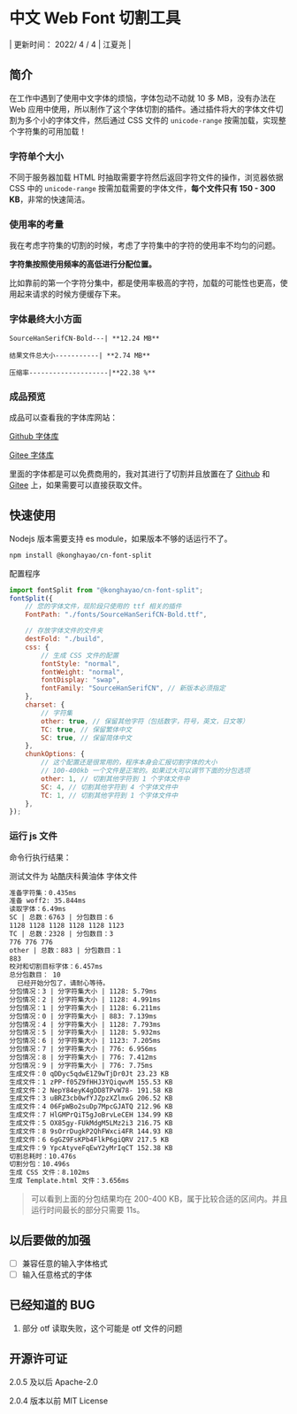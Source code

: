 # 中文 Web Font 切割工具

| 更新时间： 2022/ 4 / 4 | 江夏尧 |

## 简介

在工作中遇到了使用中文字体的烦恼，字体包动不动就 10 多 MB，没有办法在 Web 应用中使用，所以制作了这个字体切割的插件。通过插件将大的字体文件切割为多个小的字体文件，然后通过 CSS 文件的 `unicode-range` 按需加载，实现整个字符集的可用加载！

### 字符单个大小

不同于服务器加载 HTML 时抽取需要字符然后返回字符文件的操作，浏览器依据 CSS 中的 `unicode-range` 按需加载需要的字体文件，**每个文件只有 150 - 300 KB**，非常的快速简洁。

### 使用率的考量

我在考虑字符集的切割的时候，考虑了字符集中的字符的使用率不均匀的问题。

**字符集按照使用频率的高低进行分配位置。**

比如靠前的第一个字符分集中，都是使用率极高的字符，加载的可能性也更高，使用起来请求的时候方便缓存下来。

### 字体最终大小方面

    SourceHanSerifCN-Bold---| **12.24 MB**

    结果文件总大小-----------| **2.74 MB**

    压缩率--------------------|**22.38 %**

### 成品预览

成品可以查看我的字体库网站：

[Github 字体库](https://konghayao.github.io/chinese-free-web-font-storage/)

[Gitee 字体库](http://dongzhongzhidong.gitee.io/chinese-free-web-font-storage)

里面的字体都是可以免费商用的，我对其进行了切割并且放置在了 [Github](https://github.com/KonghaYao/chinese-free-web-font-storage) 和 [Gitee](https://gitee.com/dongzhongzhidong/chinese-free-web-font-storage) 上，如果需要可以直接获取文件。

## 快速使用

Nodejs 版本需要支持 es module，如果版本不够的话运行不了。

```bash
npm install @konghayao/cn-font-split
```

配置程序

```js
import fontSplit from "@konghayao/cn-font-split";
fontSplit({
    // 您的字体文件，现阶段只使用的 ttf 相关的插件
    FontPath: "./fonts/SourceHanSerifCN-Bold.ttf",

    // 存放字体文件的文件夹
    destFold: "./build",
    css: {
        // 生成 CSS 文件的配置
        fontStyle: "normal",
        fontWeight: "normal",
        fontDisplay: "swap",
        fontFamily: "SourceHanSerifCN", // 新版本必须指定
    },
    charset: {
        // 字符集
        other: true, // 保留其他字符（包括数字，符号，英文，日文等）
        TC: true, // 保留繁体中文
        SC: true, // 保留简体中文
    },
    chunkOptions: {
        // 这个配置还是很常用的，程序本身会汇报切割字体的大小
        // 100-400kb 一个文件是正常的。如果过大可以调节下面的分包选项
        other: 1, // 切割其他字符到 1 个字体文件中
        SC: 4, // 切割其他字符到 4 个字体文件中
        TC: 1, // 切割其他字符到 1 个字体文件中
    },
});
```

### 运行 js 文件

命令行执行结果：

测试文件为 站酷庆科黄油体 字体文件

```txt
准备字符集：0.435ms
准备 woff2: 35.844ms
读取字体：6.49ms
SC | 总数：6763 | 分包数目：6
1128 1128 1128 1128 1128 1123
TC | 总数：2328 | 分包数目：3
776 776 776
other | 总数：883 | 分包数目：1
883
校对和切割目标字体：6.457ms
总分包数目： 10
  已经开始分包了，请耐心等待。
分包情况：3 | 分字符集大小 | 1128: 5.79ms
分包情况：2 | 分字符集大小 | 1128: 4.991ms
分包情况：1 | 分字符集大小 | 1128: 6.211ms
分包情况：0 | 分字符集大小 | 883: 7.139ms
分包情况：4 | 分字符集大小 | 1128: 7.793ms
分包情况：5 | 分字符集大小 | 1128: 5.932ms
分包情况：6 | 分字符集大小 | 1123: 7.205ms
分包情况：7 | 分字符集大小 | 776: 6.956ms
分包情况：8 | 分字符集大小 | 776: 7.412ms
分包情况：9 | 分字符集大小 | 776: 7.75ms
生成文件：0 qDDyc5qdwE1Z9wTjDr0Jt 23.23 KB
生成文件：1 zPP-f05Z9fHHJ3YQiqwvM 155.53 KB
生成文件：2 NepY84eyK4gDD8TPvW78- 191.58 KB
生成文件：3 uBRZ3cb0wfYJZpzXZlmxG 206.52 KB
生成文件：4 06FpWBo2suDp7MpcGJATQ 212.96 KB
生成文件：7 HlGMPrQiT5gJoBrvLeCEH 134.99 KB
生成文件：5 OX85gy-FUkMdgM5LMz2i3 216.75 KB
生成文件：8 9sOrrDugkP2QhFWxci4FR 144.93 KB
生成文件：6 6gGZ9FsKPb4FlkP6giQRV 217.5 KB
生成文件：9 YpcAtyveFqEwY2yMrIqCT 152.38 KB
切割总耗时：10.476s
切割分包：10.496s
生成 CSS 文件：8.102ms
生成 Template.html 文件：3.656ms
```

> 可以看到上面的分包结果均在 200-400 KB，属于比较合适的区间内。并且运行时间最长的部分只需要 11s。

## 以后要做的加强

-   [ ] 兼容任意的输入字体格式
-   [ ] 输入任意格式的字体

## 已经知道的 BUG

1. 部分 otf 读取失败，这个可能是 otf 文件的问题

## 开源许可证

2.0.5 及以后 Apache-2.0

2.0.4 版本以前 MIT License
